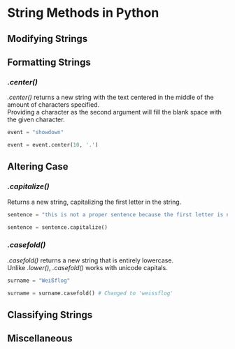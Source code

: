 # String Methods in Python

## Modifying Strings

## Formatting Strings

### _.center()_
_.center()_ returns a new string with the text centered in the middle of the amount of characters specified. <br />
Providing a character as the second argument will fill the blank space with the given character.

```Python
event = "showdown"

event = event.center(10, '.')
```

## Altering Case

### _.capitalize()_
Returns a new string, capitalizing the first letter in the string.

```Python
sentence = "this is not a proper sentence because the first letter is not capitalized."

sentence = sentence.capitalize()
```

### _.casefold()_
_.casefold()_ returns a new string that is entirely lowercase. <br />
Unlike _.lower()_, _.casefold()_ works with unicode capitals.

```Python
surname = "Weißflog"

surname = surname.casefold() # Changed to 'weissflog'
```

## Classifying Strings

## Miscellaneous
